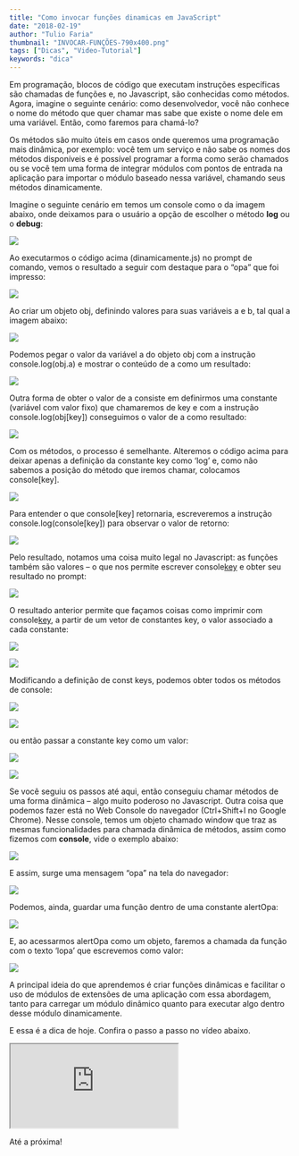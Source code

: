 ```yaml
---
title: "Como invocar funções dinamicas em JavaScript"
date: "2018-02-19"
author: "Tulio Faria"
thumbnail: "INVOCAR-FUNÇÕES-790x400.png"
tags: ["Dicas", "Video-Tutorial"]
keywords: "dica"
---
```


Em programação, blocos de código que executam instruções específicas são chamadas de funções e, no Javascript, são conhecidas como métodos. Agora, imagine o seguinte cenário: como desenvolvedor, você não conhece o nome do método que quer chamar mas sabe que existe o nome dele em uma variável. Então, como faremos para chamá-lo?

Os métodos são muito úteis em casos onde queremos uma programação mais dinâmica, por exemplo: você tem um serviço e não sabe os nomes dos métodos disponíveis e é possível programar a forma como serão chamados ou se você tem uma forma de integrar módulos com pontos de entrada na aplicação para importar o módulo baseado nessa variável, chamando seus métodos dinamicamente.

Imagine o seguinte cenário em temos um console como o da imagem abaixo, onde deixamos para o usuário a opção de escolher o método **log** ou o **debug**:

![](ee3e4af7-e305-4b07-b8dc-6b89ad845b2b.png)

Ao executarmos o código acima (dinamicamente.js) no prompt de comando, vemos o resultado a seguir com destaque para o “opa” que foi impresso:

![](f1479302-5455-4de5-992a-b2895a8fc040.png)

Ao criar um objeto obj, definindo valores para suas variáveis a e b, tal qual a imagem abaixo:

![](b5a5732c-9784-490c-8689-aa0ca2d9c0f2.png)

Podemos pegar o valor da variável a do objeto obj com a instrução console.log(obj.a) e mostrar o conteúdo de a como um resultado:

![](8b328403-f896-4bd5-84f1-c8d290947dfa.png)

Outra forma de obter o valor de a consiste em definirmos uma constante (variável com valor fixo) que chamaremos de key e com a instrução console.log(obj[key]) conseguimos o valor de a como resultado:

![](d9b43f66-b423-47d3-affa-1d3e0e59f3e0.png)

Com os métodos, o processo é semelhante. Alteremos o código acima para deixar apenas a definição da constante key como ‘log’ e, como não sabemos a posição do método que iremos chamar, colocamos console[key].

![](f07b0ccb-43c2-4b32-ab41-329b91806f31.png)

Para entender o que console[key] retornaria, escreveremos a instrução console.log(console[key]) para observar o valor de retorno:

![](7251b686-324c-4117-96bb-201286874331.png)

Pelo resultado, notamos uma coisa muito legal no Javascript: as funções também são valores – o que nos permite escrever console[key](‘valor1’) e obter seu resultado no prompt:

![](2ad70e26-f38f-4062-833a-0fd88cc4c07c.png)

O resultado anterior permite que façamos coisas como imprimir com console[key](‘valor’), a partir de um vetor de constantes key, o valor associado a cada constante:

![](7aa0a9d1-88e8-4e33-be22-de062373704f.png)

![](494afd56-2b54-4a03-9d1c-b9f63285910a.png)

Modificando a definição de const keys, podemos obter todos os métodos de console: 

![](0b5a79bb-db9b-4f8b-9cc8-e594cce81b86.png)

![](24e5a378-262f-42ac-ae02-32e7ef04be24.png)

ou então passar a constante key como um valor:

![](69e0b8c0-c0a3-473c-8e0a-259c7b6d288f.png)

![](0176837b-d7d6-402d-874e-7fa2162e7866.png)

Se você seguiu os passos até aqui, então conseguiu chamar métodos de uma forma dinâmica – algo muito poderoso no Javascript. Outra coisa que podemos fazer está no Web Console do navegador (Ctrl+Shift+I no Google Chrome). Nesse console, temos um objeto chamado window que traz as mesmas funcionalidades para chamada dinâmica de métodos, assim como fizemos com **console**, vide o exemplo abaixo:

![](a6593685-2ae7-4c45-8819-2d884be791d1.png)

E assim, surge uma mensagem “opa” na tela do navegador:

![](541d05d0-a49f-4719-8e9c-dc40e883e8e2.png)

Podemos, ainda, guardar uma função dentro de uma constante alertOpa:

![](a189c254-1702-49c8-b6b0-8677939c9626.png)

E, ao acessarmos alertOpa como um objeto, faremos a chamada da função com o texto ‘lopa’ que escrevemos como valor:

![](2cdbbd23-6e5f-4ea2-b635-387c58d698a9.png)

A principal ideia do que aprendemos é criar funções dinâmicas e facilitar o uso de módulos de extensões de uma aplicação com essa abordagem, tanto para carregar um módulo dinâmico quanto para executar algo dentro desse módulo dinamicamente.

E essa é a dica de hoje. Confira o passo a passo no vídeo abaixo.



<div class="embed-responsive embed-responsive-16by9">
 <iframe class="embed-responsive-item" src="https://www.youtube.com/embed/c6C5j1_Xwig" allowfullscreen></iframe>
  </div>

Até a próxima! 